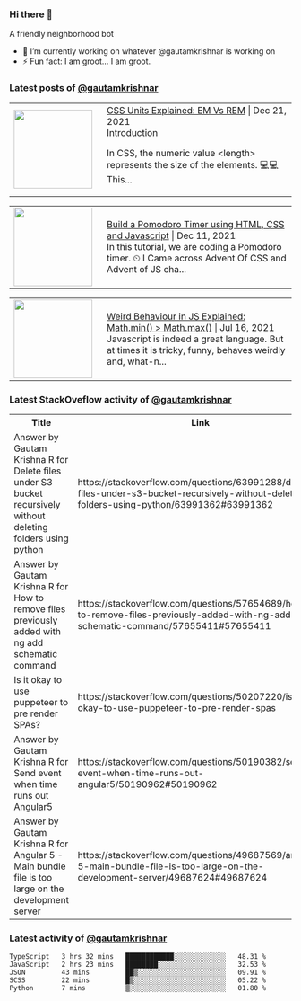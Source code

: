 ### Hi there 👋
A friendly neighborhood bot

- 🔭 I’m currently working on whatever @gautamkrishnar is working on
- ⚡ Fun fact: I am groot... I am groot.

### Latest posts of [@gautamkrishnar](https://github.com/gautamkrishnar) 
<!-- BLOG-POST-LIST:START --><table style="width:100%"><tr><td style="width:150px"><a href="https://theintrovertcoder.hashnode.dev/css-units-explained-em-vs-rem"><img width="140px" src="https://cdn.hashnode.com/res/hashnode/image/upload/v1640069934556/ilwDKdc_4.png"></a></td><td><a href="https://theintrovertcoder.hashnode.dev/css-units-explained-em-vs-rem">CSS Units Explained: EM Vs REM</a> | Dec 21, 2021 <br> Introduction
In CSS, the numeric value &lt;length&gt; represents the size of the elements. 💻💻
This...</td></tr></table>
<table style="width:100%"><tr><td style="width:150px"><a href="https://theintrovertcoder.hashnode.dev/build-a-pomodoro-timer-using-html-css-and-javascript"><img width="140px" src="https://cdn.hashnode.com/res/hashnode/image/upload/v1639143687815/ErxkGmhSn.png"></a></td><td><a href="https://theintrovertcoder.hashnode.dev/build-a-pomodoro-timer-using-html-css-and-javascript">Build a Pomodoro Timer using HTML, CSS and Javascript</a> | Dec 11, 2021 <br> In this tutorial, we are coding a Pomodoro timer. ⏲
I Came across Advent Of CSS and Advent of JS cha...</td></tr></table>
<table style="width:100%"><tr><td style="width:150px"><a href="https://theintrovertcoder.hashnode.dev/weird-behaviour-in-js-explained-mathmin-greater-mathmax"><img width="140px" src="https://cdn.hashnode.com/res/hashnode/image/upload/v1626434631673/TrNYekPEY.png"></a></td><td><a href="https://theintrovertcoder.hashnode.dev/weird-behaviour-in-js-explained-mathmin-greater-mathmax">Weird Behaviour in JS Explained: Math.min() > Math.max()</a> | Jul 16, 2021 <br> Javascript is indeed a great language. But at times it is tricky, funny, behaves weirdly and, what-n...</td></tr></table>
<!-- BLOG-POST-LIST:END -->

### Latest StackOveflow activity of [@gautamkrishnar](https://github.com/gautamkrishnar)
<table>
  <tr><th>Title</th><th>Link</th></tr>
  <!-- STACKOVERFLOW:START --><tr><td>Answer by Gautam Krishna R for Delete files under S3 bucket recursively without deleting folders using python</td><td>https://stackoverflow.com/questions/63991288/delete-files-under-s3-bucket-recursively-without-deleting-folders-using-python/63991362#63991362</td></tr><tr><td>Answer by Gautam Krishna R for How to remove files previously added with ng add schematic command</td><td>https://stackoverflow.com/questions/57654689/how-to-remove-files-previously-added-with-ng-add-schematic-command/57655411#57655411</td></tr><tr><td>Is it okay to use puppeteer to pre render SPAs?</td><td>https://stackoverflow.com/questions/50207220/is-it-okay-to-use-puppeteer-to-pre-render-spas</td></tr><tr><td>Answer by Gautam Krishna R for Send event when time runs out Angular5</td><td>https://stackoverflow.com/questions/50190382/send-event-when-time-runs-out-angular5/50190962#50190962</td></tr><tr><td>Answer by Gautam Krishna R for Angular 5 - Main bundle file is too large on the development server</td><td>https://stackoverflow.com/questions/49687569/angular-5-main-bundle-file-is-too-large-on-the-development-server/49687624#49687624</td></tr><!-- STACKOVERFLOW:END -->
</table>

### Latest activity of [@gautamkrishnar](https://github.com/gautamkrishnar)
<!--START_SECTION:waka-->
```text
TypeScript   3 hrs 32 mins   ████████████░░░░░░░░░░░░░   48.31 % 
JavaScript   2 hrs 23 mins   ████████░░░░░░░░░░░░░░░░░   32.53 % 
JSON         43 mins         ██▒░░░░░░░░░░░░░░░░░░░░░░   09.91 % 
SCSS         22 mins         █▒░░░░░░░░░░░░░░░░░░░░░░░   05.22 % 
Python       7 mins          ▒░░░░░░░░░░░░░░░░░░░░░░░░   01.80 % 
```
<!--END_SECTION:waka-->


